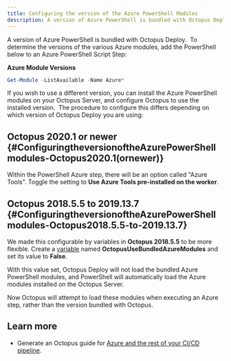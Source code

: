 ```yaml
---
title: Configuring the version of the Azure PowerShell Modules
description: A version of Azure PowerShell is bundled with Octopus Deploy and it's possible to configure which version you wish to use in your deployments.
---
```


A version of Azure PowerShell is bundled with Octopus Deploy.  To determine the versions of the various Azure modules, add the PowerShell below to an Azure PowerShell Script Step:

**Azure Module Versions**

```powershell
Get-Module -ListAvailable -Name Azure*
```

If you wish to use a different version, you can install the Azure PowerShell modules on your Octopus Server, and configure Octopus to use the installed version.  The procedure to configure this differs depending on which version of Octopus Deploy you are using:

## Octopus 2020.1 or newer {#ConfiguringtheversionoftheAzurePowerShellmodules-Octopus2020.1(ornewer)}

Within the PowerShell Azure step, there will be an option called "Azure Tools". Toggle the setting to **Use Azure Tools pre-installed on the worker**.

## Octopus 2018.5.5 to 2019.13.7 {#ConfiguringtheversionoftheAzurePowerShellmodules-Octopus2018.5.5-to-2019.13.7}

We made this configurable by variables in **Octopus 2018.5.5** to be more flexible. Create a [variable](/docs/projects/variables/index.md) named **OctopusUseBundledAzureModules** and set its value to **False**.

With this value set, Octopus Deploy will not load the bundled Azure PowerShell modules, and PowerShell will automatically load the Azure modules installed on the Octopus Server.

Now Octopus will attempt to load these modules when executing an Azure step, rather than the version bundled with Octopus.

## Learn more

- Generate an Octopus guide for [Azure and the rest of your CI/CD pipeline](https://octopus.com/docs/guides?destination=Azure%20websites).
